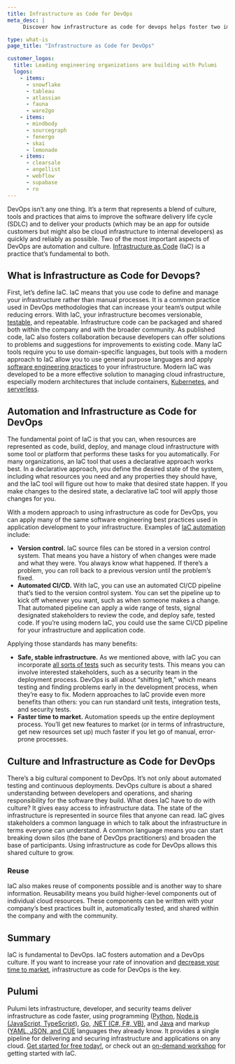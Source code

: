```yaml
---
title: Infrastructure as Code for DevOps
meta_desc: |
     Discover how infrastructure as code for devops helps foster two important aspects of devops by enabling automation and building a true devops culture.

type: what-is
page_title: "Infrastructure as Code for DevOps"

customer_logos:
  title: Leading engineering organizations are building with Pulumi
  logos:
    - items:
      - snowflake
      - tableau
      - atlassian
      - fauna
      - ware2go
    - items:
      - mindbody
      - sourcegraph
      - fenergo
      - skai
      - lemonade
    - items:
      - clearsale
      - angellist
      - webflow
      - supabase
      - ro
---
```


DevOps isn’t any one thing. It’s a term that represents a blend of culture, tools and practices that aims to improve the software delivery life cycle (SDLC)  and to deliver your products (which may be an app for outside customers but might also be cloud infrastructure to internal developers) as quickly and reliably as possible. Two of the most important aspects of DevOps are automation and culture. [Infrastructure as Code](/what-is/what-is-infrastructure-as-code/) (IaC) is a practice that’s fundamental to both.

## What is Infrastructure as Code for Devops?

First, let’s define IaC. IaC means that you use code to define and manage your infrastructure rather than manual processes. It is a common practice used in DevOps methodologies that can increase your team’s output while reducing errors. With IaC, your infrastructure becomes versionable, [testable](/what-is/how-to-step-up-cloud-infrastructure-testing/), and repeatable. Infrastructure code can be packaged and shared both within the company and with the broader community. As published code, IaC also fosters collaboration because developers can offer solutions to problems and suggestions for improvements to existing code. Many IaC tools require you to use domain-specific languages, but tools with a modern approach to IaC allow you to use general purpose languages and apply [software engineering practices](/blog/what-exactly-is-cloud-engineering/) to your infrastructure. Modern IaC was developed to be a more effective solution to managing cloud infrastructure, especially modern architectures that include containers, [Kubernetes](/blog/kubernetes-fundamentals-part-one/), and [serverless](/blog/architecture-as-code-serverless/).

## Automation and Infrastructure as Code for DevOps

The fundamental point of IaC is that you can, when resources are represented as code, build, deploy, and manage cloud infrastructure with some tool or platform that performs these tasks for you automatically. For many organizations, an IaC tool that uses a declarative approach works best. In a declarative approach, you define the desired state of the system, including what resources you need and any properties they should have, and the IaC tool will figure out how to make that desired state happen.  If you make changes to the desired state, a declarative IaC tool will apply those changes for you.

With a modern approach to using infrastructure as code for DevOps, you can apply many of the same software engineering best practices used in application development to your infrastructure. Examples of [IaC automation](/blog/automation-api-supercharged-cloud-tooling/) include:

- **Version control.** IaC source files can be stored in a version control system. That means you have a history of when changes were made and what they were. You always know what happened. If there’s a problem, you can roll back to a previous version until the problem’s fixed.
- **Automated CI/CD.** With IaC, you can use an automated CI/CD pipeline that’s tied to the version control system. You can set the pipeline up to kick off whenever you want, such as when someone makes a change. That automated pipeline can apply a wide range of tests, signal designated stakeholders to review the code, and deploy safe, tested code. If you’re using modern IaC, you could use the same CI/CD pipeline for your infrastructure and application code.

Applying those standards has many benefits:

- **Safe, stable infrastructure.** As we mentioned above, with IaC you can incorporate [all sorts of tests](/blog/testing-in-practice/) such as security tests. This means you can involve interested stakeholders, such as a security team in the deployment process. DevOps is all about “shifting left,” which means testing and finding problems early in the development process, when they’re easy to fix. Modern approaches to IaC provide even more benefits than others: you can run standard unit tests, integration tests, and security tests.
- **Faster time to market.** Automation speeds up the entire deployment process. You’ll get new features to market (or in terms of infrastructure, get new resources set up) much faster if you let go of manual, error-prone processes.

## Culture and Infrastructure as Code for DevOps

There’s a big cultural component to DevOps. It’s not only about automated testing and continuous deployments. DevOps culture is about a shared understanding between developers and operations, and sharing responsibility for the software they build. What does IaC have to do with culture? It gives easy access to infrastructure data. The state of the infrastructure is represented in source files that anyone can read. IaC gives stakeholders a common language in which to talk about the infrastructure in terms everyone can understand. A common language means you can start breaking down silos (the bane of DevOps practitioners) and broaden the base of participants. Using infrastructure as code for DevOps allows this shared culture to grow.

### Reuse

IaC also makes reuse of components possible and is another way to share information. Reusability means you build higher-level components out of individual cloud resources. These components can be written with your company’s best practices built in, automatically tested, and shared within the company and with the community.

## Summary

IaC is fundamental to DevOps. IaC fosters automation and a DevOps culture. If you want to increase your rate of innovation and [decrease your time to market](/case-studies/snowflake/), infrastructure as code for DevOps is the key.

## Pulumi

Pulumi lets infrastructure, developer, and security teams deliver infrastructure as code faster, using programming ([Python](/docs/languages-sdks/python/), [Node.js (JavaScript, TypeScript)](/docs/languages-sdks/javascript/), [Go](/docs/languages-sdks/go/), [.NET (C#, F#, VB)](/docs/languages-sdks/dotnet/), and [Java](/docs/languages-sdks/java/) and markup ([YAML, JSON, and CUE](/docs/languages-sdks/yaml/) languages they already know. It provides a single pipeline for delivering and securing infrastructure and applications on any cloud. [Get started for free today!](/docs/quickstart/), or check out an [on-demand workshop](/resources/introduction-to-pulumi/) for getting started with IaC.
